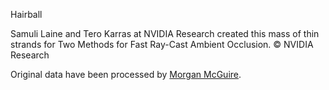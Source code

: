 Hairball

Samuli Laine and Tero Karras at NVIDIA Research created this mass of thin strands for Two Methods for Fast Ray-Cast Ambient Occlusion.
© NVIDIA Research


Original data have been processed by
[Morgan McGuire](http://graphics.cs.williams.edu/data/meshes.xml).



